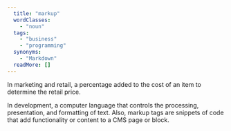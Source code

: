 ```yaml
---
  title: "markup"
  wordClasses:
    - "noun"
  tags:
    - "business"
    - "programming"
  synonyms:
    - "Markdown"
  readMore: []
---
```

In marketing and retail, a percentage added to the cost of an item to determine the retail price.

In development, a computer language that controls the processing, presentation, and formatting of text. Also, markup tags are snippets of code that add functionality or content to a CMS page or block.
